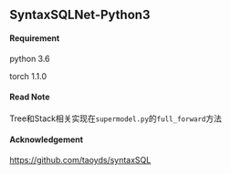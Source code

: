 ## SyntaxSQLNet-Python3

#### Requirement

python 3.6

torch 1.1.0

#### Read Note

Tree和Stack相关实现在`supermodel.py`的`full_forward`方法

#### Acknowledgement

https://github.com/taoyds/syntaxSQL
